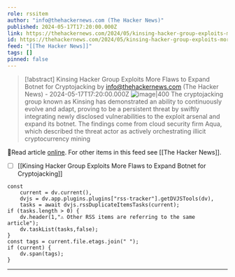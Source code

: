```yaml
---
role: rssitem
author: "info@thehackernews.com (The Hacker News)"
published: 2024-05-17T17:20:00.000Z
link: https://thehackernews.com/2024/05/kinsing-hacker-group-exploits-more.html
id: https://thehackernews.com/2024/05/kinsing-hacker-group-exploits-more.html
feed: "[[The Hacker News]]"
tags: []
pinned: false
---
```


> [!abstract] Kinsing Hacker Group Exploits More Flaws to Expand Botnet for Cryptojacking by info@thehackernews.com (The Hacker News) - 2024-05-17T17:20:00.000Z
> <span class="rss-image">![image|400](https://blogger.googleusercontent.com/img/b/R29vZ2xl/AVvXsEhI4mP8B96EWYEiuIhr6QfWevzBBDrF1MExz8DaxQyyFW5Xi8oI5PbXBXtS9s2pHFVphKGD-17WDofzuHK0yqCr6pZ6wlGEPnWXEpVl8O5bynP0-n-wITgskYUjgHq5TqJp0XGOSm9hW1oAmzlsRdvXHciMXmnCjotvoj0Tugvqgcu4fvm_4WwFVgZxLgaJ/s1600/victim.png)</span> The cryptojacking group known as&nbsp;Kinsing&nbsp;has demonstrated an ability to continuously evolve and adapt, proving to be a persistent threat by swiftly integrating newly disclosed vulnerabilities to the exploit arsenal and expand its botnet.
> The&nbsp;findings&nbsp;come from cloud security firm Aqua, which described the threat actor as actively orchestrating illicit cryptocurrency mining

🔗Read article [online](https://thehackernews.com/2024/05/kinsing-hacker-group-exploits-more.html). For other items in this feed see [[The Hacker News]].

- [ ] [[Kinsing Hacker Group Exploits More Flaws to Expand Botnet for Cryptojacking]]

~~~dataviewjs
const
    current = dv.current(),
	dvjs = dv.app.plugins.plugins["rss-tracker"].getDVJSTools(dv),
	tasks = await dvjs.rssDuplicateItemsTasks(current);
if (tasks.length > 0) {
	dv.header(1,"⚠ Other RSS items are referring to the same article");
    dv.taskList(tasks,false);
}
const tags = current.file.etags.join(" ");
if (current) {
	dv.span(tags);
}
~~~

- - -
